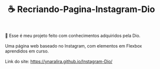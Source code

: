<h1 align="center"> ☕ Recriando-Pagina-Instagram-Dio </h1><br>

📄 Esse é meu projeto feito com conhecimentos adquiridos pela Dio.<br><br>
Uma página web baseado no Instagram, com elementos em Flexbox aprendidos em curso.<br><br>
Link do site: <a href="https://ynaralira.github.io/Instagram-Dio/"> https://ynaralira.github.io/Instagram-Dio/</a><br>

